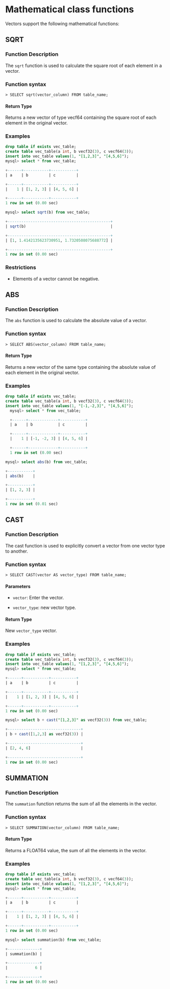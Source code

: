 # Mathematical class functions

Vectors support the following mathematical functions:

## SQRT

### **Function Description**

The `sqrt` function is used to calculate the square root of each element in a vector.

### **Function syntax**

```
> SELECT sqrt(vector_column) FROM table_name;
```

#### Return Type

Returns a new vector of type vecf64 containing the square root of each element in the original vector.

### **Examples**

```sql
drop table if exists vec_table;
create table vec_table(a int, b vecf32(3), c vecf64(3));
insert into vec_table values(1, "[1,2,3]", "[4,5,6]");
mysql> select * from vec_table;

+------+-----------+-----------+
| a    | b         | c         |

+------+-----------+-----------+
|    1 | [1, 2, 3] | [4, 5, 6] |

+------+-----------+-----------+
1 row in set (0.00 sec)

mysql> select sqrt(b) from vec_table;

+---------------------------------------------+
| sqrt(b)                                     |

+---------------------------------------------+
| [1, 1.4142135623730951, 1.7320508075688772] |

+---------------------------------------------+
1 row in set (0.00 sec)
```

### **Restrictions**

- Elements of a vector cannot be negative.

## ABS

### **Function Description**

The `abs` function is used to calculate the absolute value of a vector.

### **Function syntax**

```
> SELECT ABS(vector_column) FROM table_name;
```

#### Return Type

Returns a new vector of the same type containing the absolute value of each element in the original vector.

### **Examples**

```sql
drop table if exists vec_table;
create table vec_table(a int, b vecf32(3), c vecf64(3));
insert into vec_table values(1, "[-1,-2,3]", "[4,5,6]");
  mysql> select * from vec_table;

  +------+-------------+-----------+
  | a    | b           | c         |

  +------+-------------+-----------+
  |    1 | [-1, -2, 3] | [4, 5, 6] |

  +------+-------------+-----------+
  1 row in set (0.00 sec)

mysql> select abs(b) from vec_table;

+-----------+
| abs(b)    |

+-----------+
| [1, 2, 3] |

+-----------+
1 row in set (0.01 sec)
```

## CAST

### **Function Description**

The cast function is used to explicitly convert a vector from one vector type to another.

### **Function syntax**

```
> SELECT CAST(vector AS vector_type) FROM table_name;
```

#### Parameters

- `vector`: Enter the vector.

- `vector_type`: new vector type.

#### Return Type

New `vector_type` vector.

### **Examples**

```sql
drop table if exists vec_table;
create table vec_table(a int, b vecf32(3), c vecf64(3));
insert into vec_table values(1, "[1,2,3]", "[4,5,6]");
mysql> select * from vec_table;

+------+-----------+-----------+
| a    | b         | c         |

+------+-----------+-----------+
|    1 | [1, 2, 3] | [4, 5, 6] |

+------+-----------+-----------+
1 row in set (0.00 sec)

mysql> select b + cast("[1,2,3]" as vecf32(3)) from vec_table;

+--------------------------------+
| b + cast([1,2,3] as vecf32(3)) |

+--------------------------------+
| [2, 4, 6]                      |

+--------------------------------+
1 row in set (0.00 sec)
```

## SUMMATION

### **Function Description**

The `summation` function returns the sum of all the elements in the vector.

### **Function syntax**

```
> SELECT SUMMATION(vector_column) FROM table_name;
```

#### Return Type

Returns a FLOAT64 value, the sum of all the elements in the vector.

### **Examples**

```sql
drop table if exists vec_table;
create table vec_table(a int, b vecf32(3), c vecf64(3));
insert into vec_table values(1, "[1,2,3]", "[4,5,6]");
mysql> select * from vec_table;

+------+-----------+-----------+
| a    | b         | c         |

+------+-----------+-----------+
|    1 | [1, 2, 3] | [4, 5, 6] |

+------+-----------+-----------+
1 row in set (0.00 sec)

mysql> select summation(b) from vec_table;

+--------------+
| summation(b) |

+--------------+
|            6 |

+--------------+
1 row in set (0.00 sec)
```
